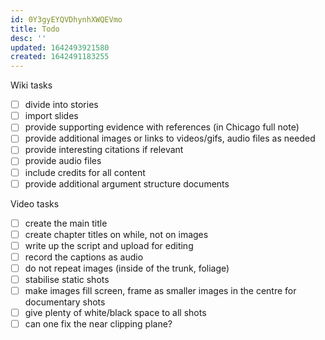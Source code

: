 ```yaml
---
id: 0Y3gyEYQVDhynhXWQEVmo
title: Todo
desc: ''
updated: 1642493921580
created: 1642491183255
---
```

Wiki tasks

- [ ] divide into stories
- [ ] import slides
- [ ] provide supporting evidence with references (in Chicago full note)
- [ ] provide additional images or links to videos/gifs, audio files as needed
- [ ] provide interesting citations if relevant
- [ ] provide audio files
- [ ] include credits for all content
- [ ] provide additional argument structure documents

Video tasks

- [ ] create the main title
- [ ] create chapter titles on while, not on images
- [ ] write up the script and upload for editing
- [ ] record the captions as audio
- [ ] do not repeat images (inside of the trunk, foliage)
- [ ] stabilise static shots
- [ ] make images fill screen, frame as smaller images in the centre for documentary shots
- [ ] give plenty of white/black space to all shots
- [ ] can one fix the near clipping plane?

